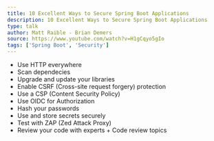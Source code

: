 ```yaml
---
title: 10 Excellent Ways to Secure Spring Boot Applications
description: 10 Excellent Ways to Secure Spring Boot Applications
type: talk
author: Matt Raible - Brian Demers
source: https://www.youtube.com/watch?v=H1gCqyo5gIo
tags: ['Spring Boot', 'Security']
---
```

- Use HTTP everywhere
- Scan dependecies 
- Upgrade and update your libraries
- Enable CSRF (Cross-site request forgery) protection
- Use a CSP (Content Security Policy)
- Use OIDC for Authorization
- Hash your passwords
- Use and store secrets securely
- Test with ZAP (Zed Attack Proxy)
- Review your code with experts + Code review topics